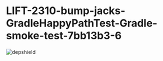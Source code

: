 # LIFT-2310-bump-jacks-GradleHappyPathTest-Gradle-smoke-test-7bb13b3-6

![depshield](https://dev1.dev.depshield.sonatype.org/badges/depshield-testing/LIFT-2310-bump-jacks-GradleHappyPathTest-Gradle-smoke-test-7bb13b3-6/depshield.svg)